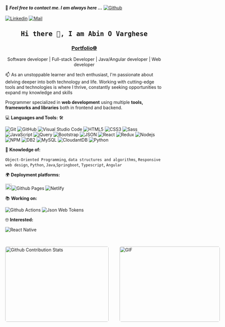 <!--

## Complete list of github markdown emoji markup
https://gist.github.com/rxaviers/7360908

## technologies Icons 
https://simpleicons.org/

-->
📝 ***Feel free to contact me. I am always here ...***  [![Github](https://img.shields.io/github/followers/abinovarghese?label=Follow%20Me&style=social)](https://github.com/abinovarghese)
<br>
<br>
[![Linkedin](https://img.shields.io/badge/LinkedIn-abinovarghese-blue?logo=Linkedin&logoColor=blue&labelColor=black)](https://www.linkedin.com/in/abinovarghese/)
[![Mail](https://img.shields.io/badge/Gmail-abinovarghese@gmail.com-blue?logo=Gmail&logoColor=blue&labelColor=black)](mailto:abinovarghese@gmail.com)
<br>

<!-- [![HitCount](http://hits.dwyl.com/Ahmad-Sawalqeh/Ahmad-Sawalqeh.svg)](http://hits.dwyl.com/Ahmad-Sawalqeh/Ahmad-Sawalqeh) -->

<h2 align='center'><samp><strong>Hi there 👋, I am Abin O Varghese</strong></samp></h2>
<h3 align='center'><strong><a href="https://abinovarghese.github.io/my_resume/" target="_blank">Portfolio🌐</a></strong></h3>
<p align='center'>Software developer | Full-stack Developer | Java/Angular developer | Web developer</p>

<p align='left'> 📫 As an unstoppable learner and tech enthusiast, I'm passionate about delving deeper into both technology and life. Working with cutting-edge tools and technologies is where I thrive, constantly seeking opportunities to expand my knowledge and skills</p>

Programmer specialized in **web development** using multiple **tools, frameworks and libraries** both in frontend and backend.

💻 **Languages and Tools:** 🛠️<br>

![Git](https://img.shields.io/badge/-Git-000000?style=flat&logo=git&logoColor=F05032&labelColor=ffffff)
![GitHub](https://img.shields.io/badge/-GitHub-000000?style=flat&logo=github&logoColor=000000&labelColor=ffffff)
![Visual Studio Code](https://img.shields.io/badge/-VSCode-000000?style=flat&logo=visual-studio-code&labelColor=007ACC)
![HTML5](https://img.shields.io/badge/-HTML5-000000?style=flat&logo=html5&logoColor=ffffff&labelColor=E34F26)
![CSS3](https://img.shields.io/badge/-CSS3-000000?style=flat&logo=css3&logoColor=ffffff&labelColor=1572B6) 
![Sass](https://img.shields.io/badge/-Sass-000000?style=flat&logo=sass&logoColor=ffffff&labelColor=%23CC6699)
![JavaScript](https://img.shields.io/badge/-JavaScript-000000?style=flat&logo=javascript)
![jQuery](https://img.shields.io/badge/-jQuery-000000?style=flat&logo=jQuery&logoColor=0769AD&labelColor=ffffff)
![Bootstrap](https://img.shields.io/badge/-Bootstrap-000000?style=flat&logo=bootstrap&logoColor=ffffff&labelColor=563D7C)
![JSON](https://img.shields.io/badge/-JSON-000000?style=flat&logo=JSON&logoColor=000000&labelColor=ffffff)
![React](https://img.shields.io/badge/-React-000000?style=flat&logo=react)
![Redux](https://img.shields.io/badge/-Redux-000000?style=flat&logo=redux&logoColor=764ABC&labelColor=ffffff)
![Nodejs](https://img.shields.io/badge/-Nodejs-000000?style=flat&logo=Node.js)
![NPM](https://img.shields.io/badge/-npm-000000?style=flat&logo=npm&labelColor=ffffff)
![DB2](https://img.shields.io/badge/-PostgreSQL-000000?style=flat&logo=db2&logoColor=ffffff&labelColor=336791)
![MySQL](https://img.shields.io/badge/-MySQL-000000?style=flat&logo=mysql&labelColor=ffffff)
![CloudantDB](https://img.shields.io/badge/-CloudantDB-000000?style=flat&logo=apachecouchdb&labelColor=ffffff)
![Python](https://img.shields.io/badge/-Python-000000?style=flat&logo=python&labelColor=ffffff)


🧐 **Knowledge of:**<br>

`Object-Oriented Programming`, `data structures and algorithms`, `Responsive web design`, `Python`, `Java`,`Springboot`, `Typescript`, `Angular`


🌍 **Deployment platforms:**<br>

<img alt="Github Pages" width="20px" height="20px" src="https://techcrunch.com/wp-content/uploads/2010/07/github-logo.png" />![Github Pages](https://img.shields.io/badge/-Github%20Pages-000000?style=flat&logo=github-pages) ![Netlify](https://img.shields.io/badge/-Netlify-000000?style=flat&logo=netlify&labelColor=000000)


📚 **Working on:** <br>

![Github Actions](https://img.shields.io/badge/-Github%20Actions-000000?style=flat&logo=github-actions&logoColor=2088FF&labelColor=ffffff)
![Json Web Tokens](https://img.shields.io/badge/-Json%20Web%20Tokens-000000?style=flat&logo=json-web-tokens&logoColor=ffffff&labelColor=000000)


🤓 **Interested:** <br>

![React Native](https://img.shields.io/badge/-React%20Native-000000?style=flat&logo=react&labelColor=000000)


<!-- ✅  **GitHub Extra Pins**

[![ReadMe Card](https://github-readme-stats.vercel.app/api/pin/?username=ahmad-sawalqeh&repo=my_resume)](https://github.com/ahmad-sawalqeh/my_resume) -->

</br>
<p style="display: flex; justify-contect: space-between;">
<img style="border-radius: 5px; margin-bottom: 5px" alt="Github Contribution Stats" width="330px" height="240px" src="https://github-contribution-stats.vercel.app/api/?username=abinovarghese" />
<img style="border-radius: 5px; margin: 0 0 5px 35px;" alt="GIF" width="320px" height="240px" src="https://miro.medium.com/max/875/1*Urc28sbnORGOW5oyohQ06g.gif" />
</p>
